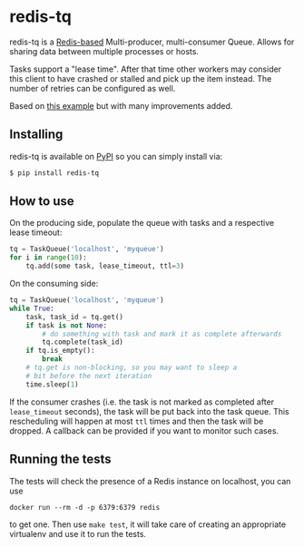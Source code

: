 # redis-tq

redis-tq is a [Redis-based][redis] Multi-producer, multi-consumer Queue.
Allows for sharing data between multiple processes or hosts.

Tasks support a "lease time". After that time other workers may consider this
client to have crashed or stalled and pick up the item instead. The number of
retries can be configured as well.

Based on [this example][source] but with many improvements added.

[source]: http://peter-hoffmann.com/2012/python-simple-queue-redis-queue.html
[redis]: https://redis.io/


## Installing

redis-tq is available on [PyPI][] so you can simply install via:

```sh
$ pip install redis-tq
```

[PyPI]: https://pypi.org/project/redis-tq/


## How to use

On the producing side, populate the queue with tasks and a respective lease
timeout:

```python
tq = TaskQueue('localhost', 'myqueue')
for i in range(10):
    tq.add(some task, lease_timeout, ttl=3)
```

On the consuming side:

```python
tq = TaskQueue('localhost', 'myqueue')
while True:
    task, task_id = tq.get()
    if task is not None:
        # do something with task and mark it as complete afterwards
        tq.complete(task_id)
    if tq.is_empty():
        break
    # tq.get is non-blocking, so you may want to sleep a
    # bit before the next iteration
    time.sleep(1)
```

If the consumer crashes (i.e. the task is not marked as completed after
`lease_timeout` seconds), the task will be put back into the task queue. This
rescheduling will happen at most `ttl` times and then the task will be
dropped. A callback can be provided if you want to monitor such cases.


## Running the tests

The tests will check the presence of a Redis instance on localhost, you can
use

    docker run --rm -d -p 6379:6379 redis

to get one. Then use `make test`, it will take care of creating an appropriate
virtualenv and use it to run the tests.
